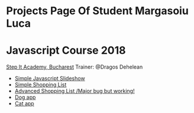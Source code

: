 
# Projects Page Of Student Margasoiu Luca

# Javascript Course 2018



[Step It Academy, Bucharest](https://itstep.ro)
Trainer: @Dragos Dehelean
* [Simple Javascript Slideshow](https://margasoiu-luca.github.io/Javascript/Slideshow_Application/)
* [Simple Shopping List](https://margasoiu-luca.github.io/Javascript/Simple_Shopping_List)
* [Advanced Shopping List /Major bug but working!](https://margasoiu-luca.github.io/Javascript/Dynamic_Shopping_List(Work-In-Progress)/main.html)
* [Dog app](https://margasoiu-luca.github.io/Javascript/dog_app)
* [Cat app](https://margasoiu-luca.github.io/Javascript/modulul%209)

